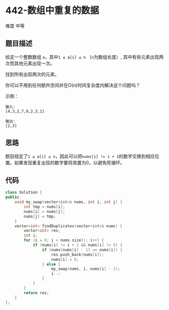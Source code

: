 # 442-数组中重复的数据

难度 中等



## 题目描述

给定一个整数数组 `a`，其中`1 ≤ a[i] ≤ n` （`n`为数组长度）, 其中有些元素出现两次而其他元素出现一次。

找到所有出现两次的元素。

你可以不用到任何额外空间并在O(n)时间复杂度内解决这个问题吗？

示例：
```
输入:
[4,3,2,7,8,2,3,1]

输出:
[2,3]
```


## 思路

题目规定了`1 ≤ a[i] ≤ n`，因此可以把`nums[i] != i + 1`的数字交换到相应位置。如果发现重复出现的数字要将其置为0，以避免死循环。



## 代码

```c++
class Solution {
public:
    void my_swap(vector<int>& nums, int i, int j) {
        int tmp = nums[i];
        nums[i] = nums[j];
        nums[j] = tmp;
    }
    vector<int> findDuplicates(vector<int>& nums) {
        vector<int> res;
        int i;
        for (i = 0; i < nums.size(); i++) {
            if (nums[i] != i + 1 && nums[i] != 0) {
                if (nums[nums[i] - 1] == nums[i]) {
                    res.push_back(nums[i]);
                    nums[i] = 0;
                } else {
                    my_swap(nums, i, nums[i] - 1);
                    i--;
                }
            }
        }
        return res;
    }
};
```

